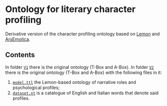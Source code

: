 # Ontology for literary character profiling

Derivative version of the character profiling ontology based on [Lemon](https://lemon-model.net/) and [ArsEmotica](http://www.di.unito.it/~patti/arsemotica.htm).

## Contents
In folder [`V1`](./V1) there is the original ontology (T-Box and A-Box). In folder [`V2`](./V2) there is the original ontology (T-Box and A-Box) with the following files in it:

1. [`model.ttl`](model.ttl) the Lemon-based ontology of narrative roles and psychological profiles;
1. [`dataset.nt`](dataset.nt) is a catalogue of English and Italian words that denote said profiles.
